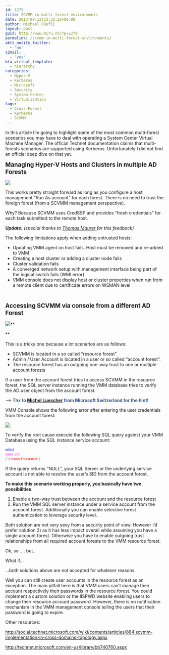 ```yaml
---
id: 1279
title: SCVMM in multi-forest environments
date: 2013-08-12T23:32:22+00:00
author: Michael Rüefli
layout: post
guid: http://www.miru.ch/?p=1279
permalink: /scvmm-in-multi-forest-environments/
aktt_notify_twitter:
  - 'no'
s2mail:
  - 'yes'
bfa_virtual_template:
  - hierarchy
categories:
  - Hyper-V
  - Kerberos
  - Microsoft
  - Security
  - System Center
  - Virtualization
tags:
  - Cross-Forest
  - Kerberos
  - SCVMM
---
```

In this article I&#8217;m going to highlight some of the most common multi-forest scenarios you may have to deal with operating a System Center Virtual Machine Manager. The official Technet documentation claims that multi-forests scenarios are supported using Kerberos. Unfortunately I did not find an official deep dive on that yet.

<span style="font-size: 14pt;"><strong>Managing Hyper-V Hosts and Clusters in multiple AD Forests<br /> </strong></span>

![](http://www.miru.ch/wp-content/uploads/2013/08/081213_2304_SCVMMinmult1.png)

This works pretty straight forward as long as you configure a host management &#8220;Run As account&#8221; for each forest. There is no need to trust the foreign forest (from a SCVMM management perspective).
  
Why? Because SCVMM uses CredSSP and provides &#8220;fresh credentials&#8221; for each task submitted to the remote host.

**_Update:_** _(special thanks to [Thomas Maurer](http://www.thomasmaurer.ch) for this feedback)_

The following limitations apply when adding untrusted hosts:

  * Updating VMM agent on host fails. Host must be removed and re-added to VMM
  * Creating a host cluster or adding a cluster node fails
  * Cluster validation fails
  * A converged network setup with management interface being part of the logical switch fails (WMI error)
  * VMM console does not display host or cluster properties when run from a remote client due to certificate errors on WSMAN level

&nbsp;

<span style="font-size: 14pt;"><strong>Accessing SCVMM via console from a different AD Forest<br /> </strong></span>

![](http://www.miru.ch/wp-content/uploads/2013/08/081213_2304_SCVMMinmult2.png)**
  
** 

This is a tricky one because a lot scenarios are as follows:

  * SCVMM is located in a so called &#8220;resource forest&#8221;
  * Admin / User Account is located in a user or so called &#8220;account forest&#8221;.
  * The resource forest has an outgoing one-way trust to one or multiple account forests

If a user from the account forest tries to access SCVMM in the resource forest, the SQL server instance running the VMM database tries to verify the AD user object from the account forest.

&#8211;> <span style="color: #2f5496;"><strong>Thx to <a href="http://www.server-talk.eu">Michel Luescher</a> from Microsoft Switzerland for the hint!<br /> </strong></span>

VMM Console shows the following error after entering the user credentials from the account forest:

![](http://www.miru.ch/wp-content/uploads/2013/08/081213_2304_SCVMMinmult3.png)

To verify the root cause execute the following SQL query against your VMM Database using the SQL instance service account:

<span style="font-family: Consolas; font-size: 9pt;"><span style="color: blue;">select</span><br /> <span style="color: fuchsia;">suser_sid<span style="color: blue;"><br /> <span style="color: gray;">(<span style="color: red;">&#8216;AccountForest\user&#8217;<span style="color: gray;">)<br /> </span></span></span></span></span></span>

If the query returns &#8220;NULL&#8221;, your SQL Server or the underlying service account is not able to resolve the user&#8217;s SID from the account forest.

**To make this scenario working properly, you basically have two possibilities**.

  1. Enable a two-way trust between the account and the resource forest
  2. Run the VMM SQL server instance under a service account from the account forest. Additionally you can enable selective forest authentication to leverage security level.

Both solution are not very sexy from a security point of view. However I&#8217;d prefer solution 2) as it has less impact overall while assuming you have a single account forest. Otherwise you have to enable outgoing trust relationships from all required account forests to the VMM resource forest.

Ok, so …. but..

What if…

…both solutions above are not accepted for whatever reasons.

Well you can still create user accounts in the resource forest as an exception. The main pitfall here is that VMM users can&#8217;t manage their account respectively their passwords in the resource forest. You could implement a custom solution or the IISPWD website enabling users to change their resource account password. However, there is no notification mechanism in the VMM management console telling the users that their password is going to expire.

Other resources:

<http://social.technet.microsoft.com/wiki/contents/articles/884.scvmm-implementation-in-cross-domains-topology.aspx>

<http://technet.microsoft.com/en-us/library/bb740760.aspx>